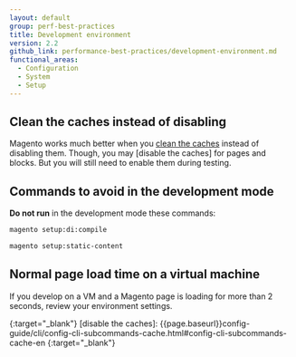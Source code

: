 ```yaml
---
layout: default
group: perf-best-practices
title: Development environment
version: 2.2
github_link: performance-best-practices/development-environment.md
functional_areas:
  - Configuration
  - System
  - Setup
---
```


## Clean the caches instead of disabling

Magento works much better when you [clean the caches] instead of disabling them.
Though, you may [disable the caches] for pages and blocks.
But you will still need to enable them during testing.

## Commands to avoid in the development mode
 
**Do not run** in the development mode these commands:

```bash
magento setup:di:compile
```
```bash
magento setup:static-content
```

## Normal page load time on a virtual machine

If you develop on a VM and a Magento page is loading for more than 2 seconds, review your environment settings.

<!-- Link definitions -->

[clean the caches]: {{page.baseurl}}config-guide/cli/config-cli-subcommands-cache.html#config-cli-subcommands-cache-clean
{:target="_blank"}
[disable the caches]: {{page.baseurl}}config-guide/cli/config-cli-subcommands-cache.html#config-cli-subcommands-cache-en
{:target="_blank"}